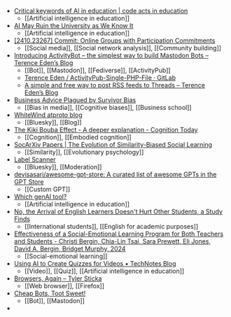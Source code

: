 - [Critical keywords of AI in education | code acts in education](https://codeactsineducation.wordpress.com/2024/11/08/critical-keywords-of-ai-in-education/)
	- [[Artificial intelligence in education]]
- [AI May Ruin the University as We Know It](https://archive.is/2024.10.31-171552/https://www.chronicle.com/article/ai-may-ruin-the-university-as-we-know-it)
	- [[Artificial intelligence in education]]
- [[2410.23267] Commit: Online Groups with Participation Commitments](https://arxiv.org/abs/2410.23267)
	- [[Social media]], [[Social network analysis]], [[Community building]]
- [Introducing ActivityBot – the simplest way to build Mastodon Bots – Terence Eden’s Blog](https://shkspr.mobi/blog/2024/11/introducing-activitybot-the-simplest-way-to-build-mastodon-bots/)
	- [[Bot]], [[Mastodon]], [[Fediverse]], [[ActivityPub]]
	- [Terence Eden / ActivityPub-Single-PHP-File · GitLab](https://gitlab.com/edent/activitypub-single-php-file/)
	- [A simple and free way to post RSS feeds to Threads – Terence Eden’s Blog](https://shkspr.mobi/blog/2024/11/a-simple-and-free-way-to-post-rss-feeds-to-threads/)
- [Business Advice Plagued by Survivor Bias](https://longform.asmartbear.com/survivor-bias/)
	- [[Bias in media]], [[Cognitive biases]], [[Business school]]
- [WhiteWind atproto blog](https://whtwnd.com/)
	- [[Bluesky]], [[Blog]]
- [The Kiki Bouba Effect - A deeper explanation - Cognition Today](https://cognitiontoday.com/the-kiki-bouba-effect-research-overview-explanation/)
	- [[Cognition]], [[Embodied cognition]]
- [SocArXiv Papers | The Evolution of Similarity-Biased Social Learning](https://osf.io/preprints/socarxiv/j7yas)
	- [[Similarity]], [[Evolutionary psychology]]
- [Label Scanner](https://blue.mackuba.eu/scanner/)
	- [[Bluesky]], [[Moderation]]
- [devisasari/awesome-gpt-store: A curated list of awesome GPTs in the GPT Store](https://github.com/devisasari/awesome-gpt-store)
	- [[Custom GPT]]
- [Which genAI tool?](https://which-genai-tool-qjmdi3d.gamma.site/)
	- [[Artificial intelligence in education]]
- [No, the Arrival of English Learners Doesn't Hurt Other Students, a Study Finds](https://www.edweek.org/teaching-learning/no-the-arrival-of-english-learners-doesnt-hurt-other-students-a-study-finds/2024/10)
	- [[International students]], [[English for academic purposes]]
- [Effectiveness of a Social-Emotional Learning Program for Both Teachers and Students - Christi Bergin, Chia-Lin Tsai, Sara Prewett, Eli Jones, David A. Bergin, Bridget Murphy, 2024](https://journals.sagepub.com/doi/10.1177/23328584241281284)
	- [[Social-emotional learning]]
- [Using AI to Create Quizzes for Videos • TechNotes Blog](https://blog.tcea.org/using-ai-to-create-quizzes-for-videos/)
	- [[Video]], [[Quiz]], [[Artificial intelligence in education]]
- [Browsers, Again – Tyler Sticka](https://tylersticka.com/journal/browsers-again/)
	- [[Web browser]], [[Firefox]]
- [Cheap Bots, Toot Sweet!](https://cheapbotstootsweet.com/)
	- [[Bot]], [[Mastodon]]
-